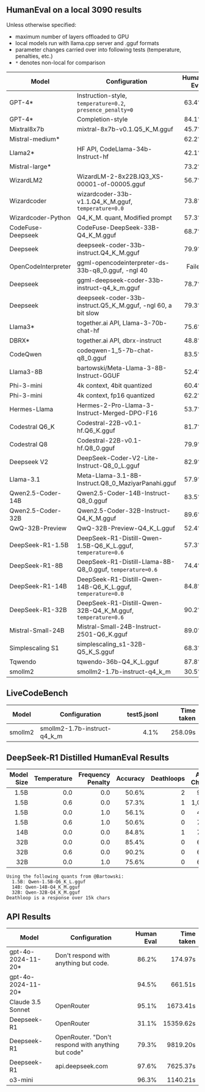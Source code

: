 ## HumanEval on a local 3090 results

Unless otherwise specified:
- maximum number of layers offloaded to GPU
- local models run with llama.cpp server and .gguf formats
- parameter changes carried over into following tests (temperature, penalties, etc.)
- `*` denotes non-local for comparison

| Model               | Configuration                                                  | Human Eval | Time taken |
|---------------------|----------------------------------------------------------------|-----------:|-----------:|
| GPT-4*              | Instruction-style, `temperature=0.2`, `presence_penalty=0`     |     63.4%  |            |
| GPT-4*              | Completion-style                                               |     84.1%  |            |
| Mixtral8x7b         | mixtral-8x7b-v0.1.Q5_K_M.gguf                                  |     45.7%  |            |
| Mistral-medium*     |                                                                |     62.2%  |            |
| Llama2*             | HF API, CodeLlama-34b-Instruct-hf                              |     42.1%  |            |
| Mistral-large*      |                                                                |     73.2%  |            |
| WizardLM2           | WizardLM-2-8x22B.IQ3_XS-00001-of-00005.gguf                    |     56.7%  |            |
| Wizardcoder         | wizardcoder-33b-v1.1.Q4_K_M.gguf, `temperature=0.0`            |     73.8%  |            |
| Wizardcoder-Python  | Q4_K_M. quant, Modified prompt                                 |     57.3%  |            |
| CodeFuse-Deepseek   | CodeFuse-DeepSeek-33B-Q4_K_M.gguf                              |     68.7%  |            |
| Deepseek            | deepseek-coder-33b-instruct.Q4_K_M.gguf                        |     79.9%  |            |
| OpenCodeInterpreter | ggml-opencodeinterpreter-ds-33b-q8_0.gguf, -ngl 40             |    Failed  |            |
| Deepseek            | ggml-deepseek-coder-33b-instruct-q4_k_m.gguf                   |     78.7%  |            |
| Deepseek            | deepseek-coder-33b-instruct.Q5_K_M.gguf, -ngl 60, a bit slow   |     79.3%  |            |
| Llama3*             | together.ai API, Llama-3-70b-chat-hf                           |     75.6%  |            |
| DBRX*               | together.ai API, dbrx-instruct                                 |     48.8%  |            |
| CodeQwen            | codeqwen-1_5-7b-chat-q8_0.gguf                                 |     83.5%  |            |
| Llama3-8B           | bartowski/Meta-Llama-3-8B-Instruct-GGUF                        |     52.4%  |            |
| Phi-3-mini          | 4k context, 4bit quantized                                     |     60.4%  |            |
| Phi-3-mini          | 4k context, fp16 quantized                                     |     62.2%  |            |
| Hermes-Llama        | Hermes-2-Pro-Llama-3-Instruct-Merged-DPO-F16                   |     53.7%  |            |
| Codestral Q6_K      | Codestral-22B-v0.1-hf.Q6_K.gguf                                |     81.7%  |    812.53s |
| Codestral Q8        | Codestral-22B-v0.1-hf.Q8_0.gguf                                |     79.9%  |   2918.51s |
| Deepseek V2         | DeepSeek-Coder-V2-Lite-Instruct-Q8_0_L.gguf                    |     82.9%  |    378.86s |
| Llama-3.1           | Meta-Llama-3.1-8B-Instruct.Q8_0_MaziyarPanahi.gguf             |     57.9%  |    304.09s |
| Qwen2.5-Coder-14B   | Qwen2.5-Coder-14B-Instruct-Q8_0.gguf                           |     83.5%  |    409.90s |
| Qwen2.5-Coder-32B   | Qwen2.5-Coder-32B-Instruct-Q4_K_M.gguf                         |     89.6%  |    375.33s |
| QwQ-32B-Preview     | QwQ-32B-Preview-Q4_K_L.gguf                                    |     52.4%  |  11660.46s |
| DeepSeek-R1-1.5B    | DeepSeek-R1-Distill-Qwen-1.5B-Q6_K_L.gguf, `temperature=0.6`   |     57.3%  |   4154.71s |
| DeepSeek-R1-8B      | DeepSeek-R1-Distill-Llama-8B-Q8_0.gguf, `temperature=0.6`      |     74.4%  |   8836.76s |
| DeepSeek-R1-14B     | DeepSeek-R1-Distill-Qwen-14B-Q6_K_L.gguf, `temperature=0.0`    |     84.8%  |  10444.61s |
| DeepSeek-R1-32B     | DeepSeek-R1-Distill-Qwen-32B-Q4_K_M.gguf, `temperature=0.6`    |     90.2%  |  12861.13s |
| Mistral-Small-24B   | Mistral-Small-24B-Instruct-2501-Q6_K.gguf                      |     89.0%  |   2365.32s |
| Simplescaling S1    | simplescaling_s1-32B-Q5_K_S.gguf                               |     68.3%  |   1140.21s |
| Tqwendo             | tqwendo-36b-Q4_K_L.gguf                                        |     87.8%  |   1916.67s |
| smollm2             | smollm2-1.7b-instruct-q4_k_m                                   |     30.5%  |    203.09s |

## LiveCodeBench

| Model               | Configuration                                                  | test5.jsonl | Time taken |
|---------------------|----------------------------------------------------------------|------------:|-----------:|
| smollm2             | smollm2-1.7b-instruct-q4_k_m                                   |        4.1% |    258.09s |

## DeepSeek-R1 Distilled HumanEval Results

| Model Size | Temperature | Frequency Penalty | Accuracy  | Deathloops | Avg. Chars | Speed (s) |
|-----------:|------------:|------------------:|----------:|-----------:|-----------:|-----------:|
| 1.5B       | 0.0         | 0.0               | 50.6%     | 2          | 946        |  4,442    |
| 1.5B       | 0.6         | 0.0               | 57.3%     | 1          | 1,003      |  4,155    |
| 1.5B       | 0.0         | 1.0               | 56.1%     | 0          | 417        |  5,501    |
| 1.5B       | 0.6         | 1.0               | 50.6%     | 0          | 792        |  4,828    |
| 14B        | 0.0         | 0.0               | 84.8%     | 1          | 759        |  10,445   |
| 32B        | 0.0         | 0.0               | 85.4%     | 0          | 603        |  15,655   |
| 32B        | 0.6         | 0.0               | 90.2%     | 0          | 698        |  12,861   |
| 32B        | 0.0         | 1.0               | 75.6%     | 0          | 645        |  17,182   |

```
Using the following quants from @Bartowski:
  1.5B: Qwen-1.5B-Q6_K_L.gguf
  14B: Qwen-14B-Q4_K_M.gguf
  32B: Qwen-32B-Q4_K_M.gguf
Deathloop is a response over 15k chars
```

## API Results

| Model              | Configuration                                                  | Human Eval | Time taken |
|--------------------|----------------------------------------------------------------|-----------:|-----------:|
| gpt-4o-2024-11-20* | Don't respond with anything but code.                          |     86.2%  |    174.97s |
| gpt-4o-2024-11-20* |                                                                |     94.5%  |    661.51s |
| Claude 3.5 Sonnet  | OpenRouter                                                     |     95.1%  |   1673.41s |
| Deepseek-R1        | OpenRouter                                                     |     31.1%  |  15359.62s |
| Deepseek-R1        | OpenRouter. "Don't respond with anything but code"             |     79.3%  |   9819.20s |
| Deepseek-R1        | api.deepseek.com                                               |     97.6%  |   7625.37s |
| o3-mini            |                                                                |     96.3%  |   1140.21s |
